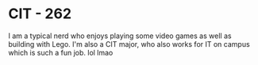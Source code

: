 
# CIT - 262
I am a typical nerd who enjoys playing some video games as well as building with Lego. I'm also a CIT major, who also works for IT on campus which is such a fun job. lol lmao



